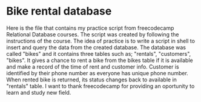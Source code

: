 # Bike rental database

Here is the file that contains my practice script from freecodecamp Relational Database courses.
The script was created by following the instructions of the course. The idea of practice is to 
write a script in shell to insert and query the data from the created database. The database was called 
"bikes" and it contains three tables such as; "rentals", "customers", "bikes". It gives a chance to 
rent a bike from the bikes table if it is available and make a record of the time of rent and customer info.
Customer is identified by their phone number as everyone has unique phone number. When rented bike is returned,
its status changes back to available in "rentals" table. I want to thank freecodecamp for providing an oportunity
to learn and study new field.
